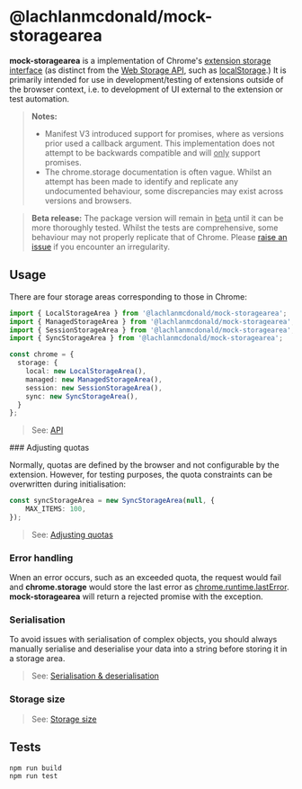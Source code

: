 # @lachlanmcdonald/mock-storagearea

__mock-storagearea__ is a implementation of Chrome's [extension storage interface](StorageArea) (as distinct from the [Web Storage API](https://developer.mozilla.org/en-US/docs/Web/API/Web_Storage_API), such as [localStorage](https://developer.mozilla.org/en-US/docs/Web/API/Window/localStorage).) It is primarily intended for use in development/testing of extensions outside of the browser context, i.e. to development of UI external to the extension or test automation.

> __Notes:__ 
> - Manifest V3 introduced support for promises, where as versions prior used a callback argument. This implementation does not attempt to be backwards compatible and will <u>only</u> support promises.
> - The chrome.storage documentation is often vague. Whilst an attempt has been made to identify and replicate any undocumented behaviour, some discrepancies may exist across versions and browsers.

> __Beta release:__ The package version will remain in <u>beta</u> until it can be more thoroughly tested. Whilst the tests are comprehensive, some behaviour may not properly replicate that of Chrome. Please [raise an issue](https://github.com/lachlanmcdonald/mock-storagearea/issues) if you encounter an irregularity.

## Usage

There are four storage areas corresponding to those in Chrome:

```ts
import { LocalStorageArea } from '@lachlanmcdonald/mock-storagearea';
import { ManagedStorageArea } from '@lachlanmcdonald/mock-storagearea';
import { SessionStorageArea } from '@lachlanmcdonald/mock-storagearea';
import { SyncStorageArea } from '@lachlanmcdonald/mock-storagearea';

const chrome = {
  storage: {
    local: new LocalStorageArea(),
    managed: new ManagedStorageArea(),
    session: new SessionStorageArea(),
    sync: new SyncStorageArea(),
  }
};
```

> See: [API]


### Adjusting quotas

Normally, quotas are defined by the browser and not configurable by the extension. However, for testing purposes, the quota constraints can be overwritten during initialisation:

```ts
const syncStorageArea = new SyncStorageArea(null, {
	MAX_ITEMS: 100,
});
```

> See: [Adjusting quotas](https://github.com/lachlanmcdonald/mock-storagearea/wiki/Adjusting-quotas)

### Error handling

Wnen an error occurs, such as an exceeded quota, the request would fail and __chrome.storage__ would store the last error as [chrome.runtime.lastError](https://developer.chrome.com/docs/extensions/reference/runtime/#property-lastError). __mock-storagearea__ will return a rejected promise with the exception.

### Serialisation

To avoid issues with serialisation of complex objects, you should always manually serialise and deserialise your data into a string before storing it in a storage area.

> See: [Serialisation & deserialisation](https://github.com/lachlanmcdonald/mock-storagearea/wiki/Serialisation-&-deserialisation)

### Storage size

> See: [Storage size](https://github.com/lachlanmcdonald/mock-storagearea/wiki/Storage-size)

## Tests

```shell
npm run build
npm run test
```

[API]: https://github.com/lachlanmcdonald/mock-storagearea/wiki/API
[StorageArea]: https://developer.chrome.com/docs/extensions/reference/storage/
